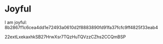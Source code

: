 # Joyful

I am joyful: 8b2867f1c6cea4dd1e72493a0610d2f8883890fd91fa37fcfc9ff4825f33eab4


22extLxekaxhkSB27HrwXsr7TQzHuTQVzzCZhs2CCQmBSP